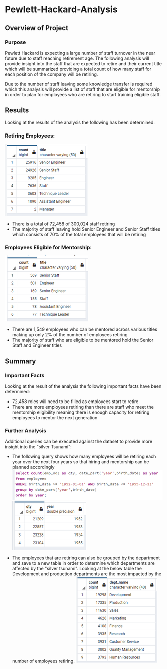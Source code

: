 # Pewlett-Hackard-Analysis

## Overview of Project

### Purpose

Pewlett Hackard is expecting a large number of staff turnover in the near future due to staff reaching retirement age.
The following analysis will provide insight into the staff that are expected to retire and their current title which will be summarized
providing a total count of how many staff for each position of the company will be retiring.

Due to the number of staff leaving some knowledge transfer is required which this analysis will provide a list of staff that are eligible for mentorship
in order to plan for employees who are retiring to start training eligible staff.


## Results

Looking at the results of the analysis the following has been determined:
### Retiring Employees:
![retiring_titles](/Analysis%20Projects%20Folder/Pewlett-Hackard-Analysis%20Folder/retiring_titles.PNG)
 - There is a total of 72,458 of 300,024 staff retiring
 - The majority of staff leaving hold Senior Engineer and Senior Staff titles which consists of 70% of the total employees that will be retiring

 
### Employees Eligible for Mentorship:
![mentorship_eligible_count](/Analysis%20Projects%20Folder/Pewlett-Hackard-Analysis%20Folder/mentorship_eligible_count.PNG)
 - There are 1,549 employees who can be mentored across various titles making up only 2% of the number of employees retiring
 - The majority of staff who are eligible to be mentored hold the Senior Staff and Engineer titles

## Summary

### Important Facts
Looking at the result of the analysis the following important facts have been determined:
 - 72,458 roles will need to be filled as employees start to retire
 - There are more employees retiring than there are staff who meet the mentorship eligibility meaning there is enough capacity for retiring employees to mentor the next generation
 
### Further Analysis

Additional queries can be executed against the dataset to provide more insight into the "silver Tsunami":
 - The following query shows how many employees will be retiring each year over the next four years so that hiring and mentorship can be planned accordingly
![retiring_peryear_count](/Analysis%20Projects%20Folder/Pewlett-Hackard-Analysis%20Folder/retiring_peryear_count.PNG)
![retiring_peryear_result](/Analysis%20Projects%20Folder/Pewlett-Hackard-Analysis%20Folder/retiring_peryear_result.PNG)
 
 - The employees that are retiring can also be grouped by the department and save to a new table in order to determine which departments are affected by the "silver tsunami". 
	Looking at the below table the Development and production departments are the most impacted by the number of employees retiring.
![retiring_departments](/Analysis%20Projects%20Folder/Pewlett-Hackard-Analysis%20Folder/retiring_departments.PNG)
